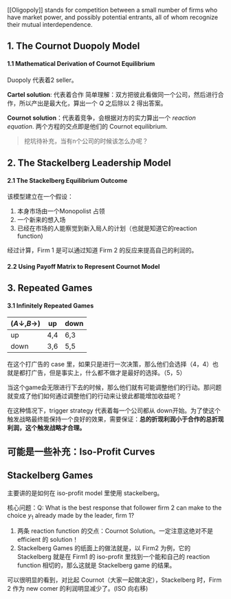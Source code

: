[[Oligopoly]] stands for competition between a small number of firms who have market power, and possibly potential entrants, all of whom recognize their mutual interdependence.


## 1. The Cournot Duopoly Model

#### 1.1 Mathematical Derivation of Cournot Equilibrium

Duopoly 代表着2 seller。

**Cartel solution**: 代表着合作
简单理解：双方把彼此看做同一个公司，然后进行合作，所以产出是最大化，算出一个 $Q$ 之后除以 2 得出答案。

**Cournot solution**：代表着竞争，会根据对方的实力算出一个 *reaction equation*. 两个方程的交点即是他们的 Cournot equilibrium.

>挖坑待补充，当有n个公司的时候该怎么办呢？

## 2. The Stackelberg Leadership Model

#### 2.1 The Stackelberg Equilibrium Outcome
该模型建立在一个假设：
1. 本身市场由一个Monopolist 占领
2. 一个新来的想入场
3. 已经在市场的人能察觉到新入局人的计划（也就是知道它的reaction function)

经过计算，Firm 1 是可以通过知道 Firm 2 的反应来提高自己的利润的。

#### 2.2 Using Payoff Matrix to Represent Cournot Model

## 3. Repeated Games
#### 3.1 Infinitely Repeated Games

|$(A\downarrow,B\rightarrow)$|up|down|
|---|---|---|
|up|4,4|6,3|
|down|3,6|5,5|


在这个打广告的 case 里，如果只是进行一次决策，那么他们会选择（4，4）也就是都打广告，但是事实上，什么都不做才是最好的选择。（5，5）


当这个game会无限进行下去的时候，那么他们就有可能调整他们的行动。那问题就变成了他们如何通过调整他们的行动来让彼此都能增加收益呢？


在这种情况下，trigger strategy 代表着每一个公司都从 down开始。为了使这个触发战略最终能保持一个良好的效果，需要保证：**总的折现利润小于合作的总折现利润，这个触发战略才合理。**


## 可能是一些补充：Iso-Profit Curves

## Stackelberg Games
主要讲的是如何在 iso-profit model 里使用 stackelberg。

核心问题：Q: What is the best response that follower firm 2 can make to the choice $y_1$ already made by the leader, firm 1? 



1. 两条 reaction function 的交点：Cournot Solution。一定注意这绝对不是 efficient 的 solution！
2. Stackelberg Games 的纸面上的做法就是，以 Firm2 为例，它的 Stackelberg 就是在 Firm1 的 iso-profit 里找到一个能和自己的 reaction function 相切的，那么这就是 Stackelberg game 的结果。

可以很明显的看到，对比起 Cournot（大家一起做决定），Stackelberg 时，Firm 2 作为 new comer 的利润明显减少了。(ISO 向右移)
